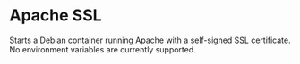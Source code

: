 # Apache SSL

Starts a Debian container running Apache with a self-signed SSL certificate.
No environment variables are currently supported.
